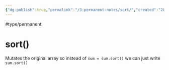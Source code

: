 ```yaml
---
{"dg-publish":true,"permalink":"/3-permanent-notes/sort/","created":"2023-07-26 06:52","updated":"2023-08-02 14:49"}
---
```


#type/permanent 
# sort()

Mutates the original array so instead of `sum = sum.sort()` we can just write `sum.sort()`